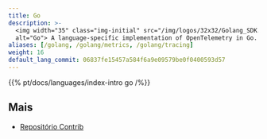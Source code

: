 ```yaml
---
title: Go
description: >-
  <img width="35" class="img-initial" src="/img/logos/32x32/Golang_SDK.svg"
  alt="Go"> A language-specific implementation of OpenTelemetry in Go.
aliases: [/golang, /golang/metrics, /golang/tracing]
weight: 16
default_lang_commit: 06837fe15457a584f6a9e09579be0f0400593d57
---
```


{{% pt/docs/languages/index-intro go /%}}

## Mais

- [Repositório Contrib](https://github.com/open-telemetry/opentelemetry-go-contrib)
